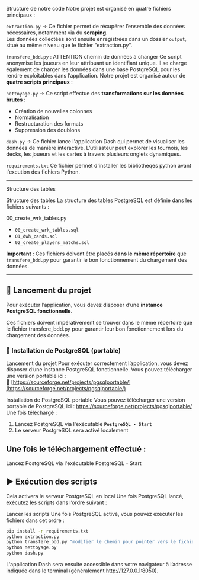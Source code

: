 
Structure de notre code
Notre projet est organisé en quatre fichiers principaux :

`extraction.py` -> Ce fichier permet de récupérer l’ensemble des données nécessaires, notamment via du **scraping**.  
Les données collectées sont ensuite enregistrées dans un dossier `output`, situé au même niveau que le fichier "extraction.py".

`transfere_bdd.py` : 
ATTENTION chemin de données à changer
Ce script anonymise les joueurs en leur attribuant un identifiant unique.
Il se charge également de charger les données dans une base PostgreSQL pour les rendre exploitables dans l’application.
Notre projet est organisé autour de **quatre scripts principaux** :

`nettoyage.py` -> Ce script effectue des **transformations sur les données brutes** :  
- Création de nouvelles colonnes  
- Normalisation  
- Restructuration des formats  
- Suppression des doublons

`dash.py` -> Ce fichier lance l'application Dash qui permet de visualiser les données de manière interactive.
L’utilisateur peut explorer les tournois, les decks, les joueurs et les cartes à travers plusieurs onglets dynamiques.

`requirements.txt`
Ce fichier permet d'installer les bibliotheqes python avant l'excution des fichiers Python.

---

Structure des tables

Structure des tables
La structure des tables PostgreSQL est définie dans les fichiers suivants :

00_create_wrk_tables.py
- `00_create_wrk_tables.sql`  
- `01_dwh_cards.sql`  
- `02_create_players_matchs.sql`

**Important :** Ces fichiers doivent être placés **dans le même répertoire** que `transfere_bdd.py` pour garantir le bon fonctionnement du chargement des données.

---


## 🚀 Lancement du projet

Pour exécuter l’application, vous devez disposer d’une **instance PostgreSQL fonctionnelle**.

Ces fichiers doivent impérativement se trouver dans le même répertoire que le fichier transfere_bdd.py pour garantir leur bon fonctionnement lors du chargement des données.

### 🔧 Installation de PostgreSQL (portable)

Lancement du projet
Pour exécuter correctement l’application, vous devez disposer d’une instance PostgreSQL fonctionnelle.
Vous pouvez télécharger une version portable ici :  
🔗 [https://sourceforge.net/projects/pgsqlportable/](https://sourceforge.net/projects/pgsqlportable/)

Installation de PostgreSQL portable
Vous pouvez télécharger une version portable de PostgreSQL ici :
https://sourceforge.net/projects/pgsqlportable/
Une fois téléchargé :  
1. Lancez PostgreSQL via l'exécutable **`PostgreSQL - Start`**  
2. Le serveur PostgreSQL sera activé localement

Une fois le téléchargement effectué :
---

Lancez PostgreSQL via l'exécutable PostgreSQL - Start

## ▶️ Exécution des scripts

Cela activera le serveur PostgreSQL en local
Une fois PostgreSQL lancé, exécutez les scripts dans l’ordre suivant :

Lancer les scripts
Une fois PostgreSQL activé, vous pouvez exécuter les fichiers dans cet ordre :
```bash
pip install -r requirements.txt
python extraction.py
python transfere_bdd.py "modifier le chemin pour pointer vers le fichier output afin de récupérer les données pour les transférer sur Postgrès (ligne 17 du code)"
python nettoyage.py
python dash.py
```

L'application Dash sera ensuite accessible dans votre navigateur à l’adresse indiquée dans le terminal (généralement http://127.0.0.1:8050).


